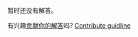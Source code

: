 
暂时还没有解答。

有兴趣[贡献你的解答](https://github.com/BFEdev/BFE.dev-solutions/blob/main/quiz/reduce_zh.md)吗? [Contribute guidline](https://github.com/BFEdev/BFE.dev-solutions#how-to-contribute)
